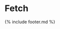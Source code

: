 # Fetch
<script src="https://rawgit.com/github/fetch/master/fetch.js"></script>

<script>
fetch('https://public-api.wordpress.com/rest/v1.1/sites/gattiecani.wordpress.com/posts/').then(function(response){
  if (response.status >= 200 && response.status < 300) {
    return response.json();
  } else {
    var error = new Error(response.statusText)
    error.response = response
    throw error
  }
}).then(printList).catch(console.log);

function printList(j){
  var posts = j.posts.map(function(p) {
    var article = document.createElement('article');
    var categories = Object.keys(p.terms.category).join(', ');
    article.innerHTML = "<header><h2>" + p.title + "</h2><p>" + categories + "</p></header>";
    article.innerHTML += p.content;
    return article;
  });
  
  var append = posts.map(function(e){
    document.body.appendChild(e);
  });
}
</script>

{% include footer.md %}
